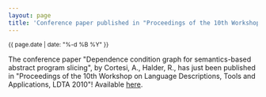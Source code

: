 ```yaml
---
layout: page
title: 'Conference paper published in "Proceedings of the 10th Workshop on Language Descriptions, Tools and Applications, LDTA 2010"'
---
```


<small>{{ page.date | date: "%-d %B %Y" }}</small>

The conference paper "Dependence condition graph for semantics-based abstract program slicing", by Cortesi, A., Halder, R., has just been published in "Proceedings of the 10th Workshop on Language Descriptions, Tools and Applications, LDTA 2010"! Available [here](https://doi.org/10.1145/1868281.1868285).
